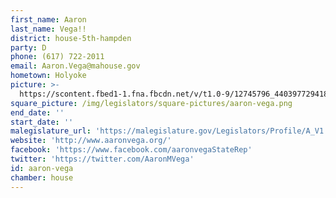 ```yaml
---
first_name: Aaron
last_name: Vega!!
district: house-5th-hampden
party: D
phone: (617) 722-2011
email: Aaron.Vega@mahouse.gov
hometown: Holyoke
picture: >-
  https://scontent.fbed1-1.fna.fbcdn.net/v/t1.0-9/12745796_440397729418197_985597938124149366_n.jpg?_nc_cat=108&_nc_ht=scontent.fbed1-1.fna&oh=213cd30c70ecf289da9df018f3c38fb9&oe=5C8E10F1
square_picture: /img/legislators/square-pictures/aaron-vega.png
end_date: ''
start_date: ''
malegislature_url: 'https://malegislature.gov/Legislators/Profile/A_V1'
website: 'http://www.aaronvega.org/'
facebook: 'https://www.facebook.com/aaronvegaStateRep'
twitter: 'https://twitter.com/AaronMVega'
id: aaron-vega
chamber: house
---
```

